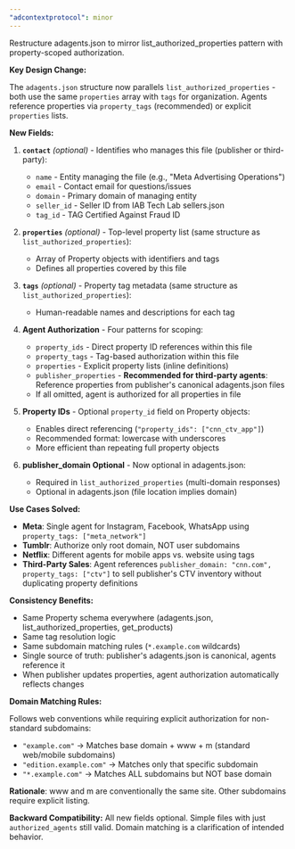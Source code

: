 ```yaml
---
"adcontextprotocol": minor
---
```


Restructure adagents.json to mirror list_authorized_properties pattern with property-scoped authorization.

**Key Design Change:**

The `adagents.json` structure now parallels `list_authorized_properties` - both use the same `properties` array with `tags` for organization. Agents reference properties via `property_tags` (recommended) or explicit `properties` lists.

**New Fields:**

1. **`contact`** *(optional)* - Identifies who manages this file (publisher or third-party):
   - `name` - Entity managing the file (e.g., "Meta Advertising Operations")
   - `email` - Contact email for questions/issues
   - `domain` - Primary domain of managing entity
   - `seller_id` - Seller ID from IAB Tech Lab sellers.json
   - `tag_id` - TAG Certified Against Fraud ID

2. **`properties`** *(optional)* - Top-level property list (same structure as `list_authorized_properties`):
   - Array of Property objects with identifiers and tags
   - Defines all properties covered by this file

3. **`tags`** *(optional)* - Property tag metadata (same structure as `list_authorized_properties`):
   - Human-readable names and descriptions for each tag

4. **Agent Authorization** - Four patterns for scoping:
   - `property_ids` - Direct property ID references within this file
   - `property_tags` - Tag-based authorization within this file
   - `properties` - Explicit property lists (inline definitions)
   - `publisher_properties` - **Recommended for third-party agents**: Reference properties from publisher's canonical adagents.json files
   - If all omitted, agent is authorized for all properties in file

5. **Property IDs** - Optional `property_id` field on Property objects:
   - Enables direct referencing (`"property_ids": ["cnn_ctv_app"]`)
   - Recommended format: lowercase with underscores
   - More efficient than repeating full property objects

6. **publisher_domain Optional** - Now optional in adagents.json:
   - Required in `list_authorized_properties` (multi-domain responses)
   - Optional in adagents.json (file location implies domain)

**Use Cases Solved:**

- **Meta**: Single agent for Instagram, Facebook, WhatsApp using `property_tags: ["meta_network"]`
- **Tumblr**: Authorize only root domain, NOT user subdomains
- **Netflix**: Different agents for mobile apps vs. website using tags
- **Third-Party Sales**: Agent references `publisher_domain: "cnn.com", property_tags: ["ctv"]` to sell publisher's CTV inventory without duplicating property definitions

**Consistency Benefits:**

- Same Property schema everywhere (adagents.json, list_authorized_properties, get_products)
- Same tag resolution logic
- Same subdomain matching rules (`*.example.com` wildcards)
- Single source of truth: publisher's adagents.json is canonical, agents reference it
- When publisher updates properties, agent authorization automatically reflects changes

**Domain Matching Rules:**

Follows web conventions while requiring explicit authorization for non-standard subdomains:
- `"example.com"` → Matches base domain + www + m (standard web/mobile subdomains)
- `"edition.example.com"` → Matches only that specific subdomain
- `"*.example.com"` → Matches ALL subdomains but NOT base domain

**Rationale**: www and m are conventionally the same site. Other subdomains require explicit listing.

**Backward Compatibility:** All new fields optional. Simple files with just `authorized_agents` still valid. Domain matching is a clarification of intended behavior.
